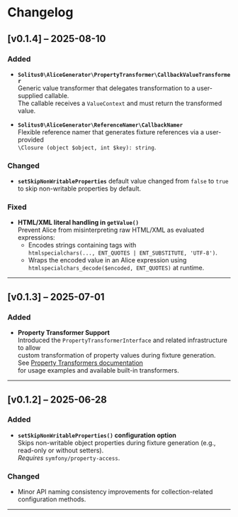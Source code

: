 # Changelog

## [v0.1.4] – 2025-08-10

### Added
- **`Solitus0\AliceGenerator\PropertyTransformer\CallbackValueTransformer`**  
  Generic value transformer that delegates transformation to a user-supplied callable.  
  The callable receives a `ValueContext` and must return the transformed value.

- **`Solitus0\AliceGenerator\ReferenceNamer\CallbackNamer`**  
  Flexible reference namer that generates fixture references via a user-provided  
  `\Closure (object $object, int $key): string`.

### Changed
- **`setSkipNonWritableProperties`** default value changed from `false` to `true` to skip non-writable properties by default.

### Fixed
- **HTML/XML literal handling in `getValue()`**  
  Prevent Alice from misinterpreting raw HTML/XML as evaluated expressions:
    - Encodes strings containing tags with  
      `htmlspecialchars(..., ENT_QUOTES | ENT_SUBSTITUTE, 'UTF-8')`.
    - Wraps the encoded value in an Alice expression using  
      `htmlspecialchars_decode($encoded, ENT_QUOTES)` at runtime.

---

## [v0.1.3] – 2025-07-01

### Added
- **Property Transformer Support**  
  Introduced the `PropertyTransformerInterface` and related infrastructure to allow  
  custom transformation of property values during fixture generation.  
  See [Property Transformers documentation](https://github.com/solitus0/AliceGenerator/blob/master/docs/property-transformers.md)  
  for usage examples and available built-in transformers.

---

## [v0.1.2] – 2025-06-28

### Added
- **`setSkipNonWritableProperties()` configuration option**  
  Skips non-writable object properties during fixture generation (e.g., read-only or without setters).  
  *Requires* `symfony/property-access`.

### Changed
- Minor API naming consistency improvements for collection-related configuration methods.

---

